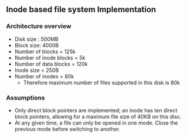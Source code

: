 ## Inode based file system Implementation
### Architecture overview 
* Disk size : 500MB
* Block size: 4000B
* Number of blocks = 125k
* Number of inode blocks = 5k
* Number of data blocks = 120k
* Inode size = 250B
* Number of inodes = 80k
	* Therefore maximum number of files supported in this disk is 80k
### Assumptions 
* Only direct block pointers are implemented; an inode has ten direct block pointers, allowing for a maximum file size of 40KB on this disc. 
* At any given time, a file can only be opened in one mode. Close the previous mode before switching to another. 
